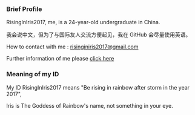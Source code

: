 ### Brief Profile
RisingInIris2017, me, is a 24-year-old undergraduate in China.

我会说中文，但为了与国际友人交流方便起见，我在 GitHub 会尽量使用英语。

How to contact with me : risinginiris2017@gmail.com

Further information of me please [click here](https://github.com/RisingInIris2017/RisingInIris2017/blob/master/read_me_full.md)
### Meaning of my ID
My ID RisingInIris2017 means "Be rising in rainbow after storm in the year 2017",

Iris is The Goddess of Rainbow's name, not something in your eye.

